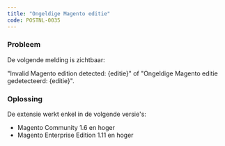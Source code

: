 ```yaml
---
title: "Ongeldige Magento editie"
code: POSTNL-0035
---
```

### Probleem

De volgende melding is zichtbaar:

"Invalid Magento edition detected: {editie}" of "Ongeldige Magento editie gedetecteerd: {editie}".

### Oplossing

De extensie werkt enkel in de volgende versie's:

*   Magento Community 1.6 en hoger
*   Magento Enterprise Edition 1.11 en hoger
